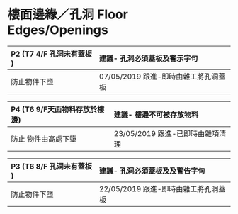 # 樓面邊緣／孔洞 Floor Edges/Openings

| P2 \(T7 4/F 孔洞未有蓋板 \) | 建議- 孔洞必須蓋板及警示字句 |
| :--- | :--- |
| 防止物件下墮 | 07/05/2019 跟進-即時由雜工將孔洞蓋板 |

| P4 \(T6 9/F天面物料存放於樓邊\) | 建議- 樓邊不可被存放物料 |
| :--- | :--- |
| 防止 物件由高處下墮 | 23/05/2019 跟進-已即時由雜項清理 |

| P3 \(T6 8/F 孔洞未有蓋板 \) | 建議- 孔洞必須蓋板及及警告字句 |
| :--- | :--- |
| 防止物件下墮 | 22/05/2019 跟進-即時由雜工將孔洞蓋板 |




